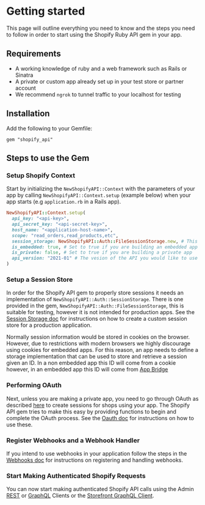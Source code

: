 # Getting started

This page will outline everything you need to know and the steps you need to follow in order to start using the Shopify Ruby API gem in your app.

## Requirements

- A working knowledge of ruby and a web framework such as Rails or Sinatra
- A private or custom app already set up in your test store or partner account
- We recommend `ngrok` to tunnel traffic to your localhost for testing

## Installation

Add the following to your Gemfile:

`gem "shopify_api"`

## Steps to use the Gem

### Setup Shopify Context

Start by initializing the `NewShopifyAPI::Context` with the parameters of your app by calling `NewShopifyAPI::Context.setup` (example below) when your app starts (e.g `application.rb` in a Rails app).

```ruby
NewShopifyAPI::Context.setup(
  api_key: "<api-key>",
  api_secret_key: "<api-secret-key>",
  host_name: "<application-host-name>",
  scope: "read_orders,read_products,etc",
  session_storage: NewShopifyAPI::Auth::FileSessionStorage.new, # This is only to be used for testing, more information in session docs
  is_embedded: true, # Set to true if you are building an embedded app
  is_private: false, # Set to true if you are building a private app
  api_version: "2021-01" # The vesion of the API you would like to use
)
```

### Setup a Session Store

In order for the Shopify API gem to properly store sessions it needs an implementation of `NewShopifyAPI::Auth::SessionStorage`. There is one provided in the gem, `NewShopifyAPI::Auth::FileSessionStorage`, this is suitable for testing, however it is not intended for production apps. See the [Session Storage doc](usage/session_storage.md) for instructions on how to create a custom session store for a production application.

Normally session information would be stored in cookies on the browser. However, due to restrictions with modern browsers we highly discourage using cookies for embedded apps. For this reason, an app needs to define a storage implementation that can be used to store and retrieve a session given an ID. In a non embedded app this ID will come from a cookie however, in an embedded app this ID will come from [App Bridge](https://shopify.dev/apps/tools/app-bridge)

### Performing OAuth

Next, unless you are making a private app, you need to go through OAuth as described [here](https://shopify.dev/apps/auth/oauth) to create sessions for shops using your app.
The Shopify API gem tries to make this easy by providing functions to begin and complete the OAuth process. See the [Oauth doc](usage/oauth.md) for instructions on how to use these.

### Register Webhooks and a Webhook Handler

If you intend to use webhooks in your application follow the steps in the [Webhooks doc](usage/webhooks.md) for instructions on registering and handling webhooks.

### Start Making Authenticated Shopify Requests

You can now start making authenticated Shopify API calls using the Admin [REST](usage/rest.md) or [GraphQL](usage/graphql.md) Clients or the [Storefront GraphQL Client](usage/graphql_storefront.md).

